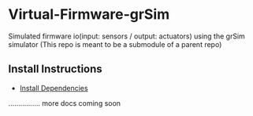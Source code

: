 # Virtual-Firmware-grSim
Simulated firmware io(input: sensors / output: actuators) using the grSim simulator (This repo is meant to be a submodule of a parent repo)



## Install Instructions

* [Install Dependencies](./install.md)





................ more docs coming soon
